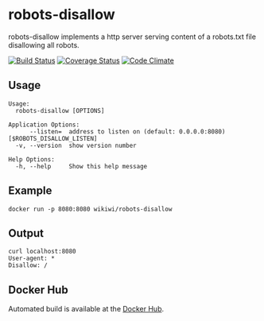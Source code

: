 # robots-disallow
robots-disallow implements a http server serving content of a robots.txt file disallowing all robots.

[![Build Status](https://travis-ci.org/wikiwi/robots-disallow.svg?branch=travis)](https://travis-ci.org/wikiwi/robots-disallow) [![Coverage Status](https://coveralls.io/repos/github/wikiwi/robots-disallow/badge.svg?branch=master)](https://coveralls.io/github/wikiwi/robots-disallow?branch=master) [![Code Climate](https://codeclimate.com/github/wikiwi/robots-disallow/badges/gpa.svg)](https://codeclimate.com/github/wikiwi/robots-disallow)

## Usage
    Usage:
      robots-disallow [OPTIONS]

    Application Options:
          --listen=  address to listen on (default: 0.0.0.0:8080) [$ROBOTS_DISALLOW_LISTEN]
      -v, --version  show version number

    Help Options:
      -h, --help     Show this help message

## Example
    docker run -p 8080:8080 wikiwi/robots-disallow

## Output
    curl localhost:8080
    User-agent: *
    Disallow: /

## Docker Hub
Automated build is available at the [Docker Hub](https://hub.docker.com/r/wikiwi/robots-disallow).

